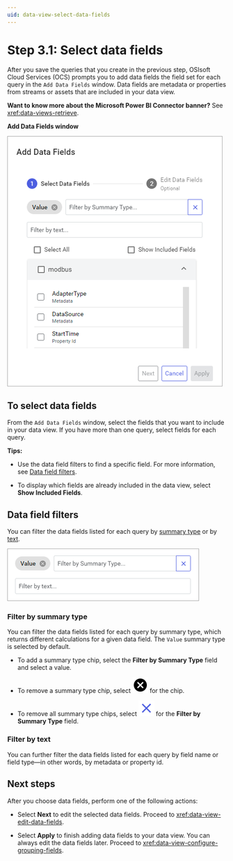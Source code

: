 ```yaml
---
uid: data-view-select-data-fields
---
```


# Step 3.1: Select data fields

After you save the queries that you create in the previous step, OSIsoft Cloud Services (OCS) prompts you to add data fields the field set for each query in the `Add Data Fields` window. Data fields are metadata or properties from streams or assets that are included in your data view.

**Want to know more about the Microsoft Power BI Connector banner?** See <xref:data-views-retrieve>.

**Add Data Fields window**

![add data fields window](_images/add-data-fields.png)

## To select data fields

From the `Add Data Fields` window, select the fields that you want to include in your data view. If you have more than one query, select fields for each query.

**Tips:** 

- Use the data field filters to find a specific field. For more information, see [Data field filters](#data-field-filters).

- To display which fields are already included in the data view, select **Show Included Fields**.

## Data field filters

You can filter the data fields listed for each query by [summary type](#filter-by-summary-type) or by [text](#filter-by-text).

![add data fields filters](_images/add-data-fields-filter.png)

### Filter by summary type

You can filter the data fields listed for each query by summary type, which returns different calculations for a given data field. The `Value` summary type is selected by default.

- To add a summary type chip, select the **Filter by Summary Type** field and select a value.

- To remove a summary type chip, select ![alt](../../_icons/default/close-circle.svg) for the chip.

- To remove all summary type chips, select ![alt](../../_icons/branded/close.svg) for the **Filter by Summary Type** field.

### Filter by text

You can further filter the data fields listed for each query by field name or field type—in other words, by metadata or property id.

## Next steps

After you choose data fields, perform one of the following actions:

- Select **Next** to edit the selected data fields. Proceed to <xref:data-view-edit-data-fields>.

- Select **Apply** to finish adding data fields to your data view. You can always edit the data fields later. Proceed to <xref:data-view-configure-grouping-fields>.
